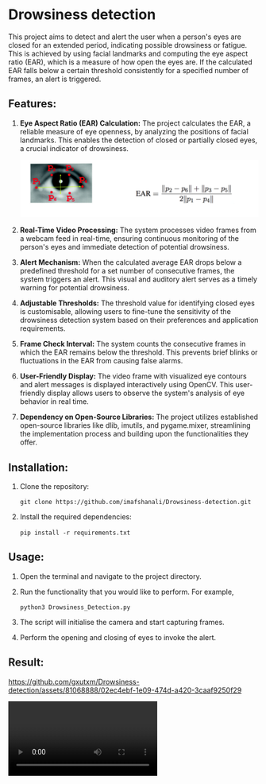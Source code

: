 # Drowsiness detection

This project aims to detect and alert the user when a person's eyes are closed for an extended period, indicating possible drowsiness or fatigue. This is achieved by using facial landmarks and computing the eye aspect ratio (EAR), which is a measure of how open the eyes are. If the calculated EAR falls below a certain threshold consistently for a specified number of frames, an alert is triggered.

## Features:

1. **Eye Aspect Ratio (EAR) Calculation:**
The project calculates the EAR, a reliable measure of eye openness, by analyzing the positions of facial landmarks. This enables the detection of closed or partially closed eyes, a crucial indicator of drowsiness.
    
    ![](https://github.com/imafshanali/Drowsiness-detection/blob/main/Drowsiness-detection/images/EAR.png)
    
2. **Real-Time Video Processing:**
The system processes video frames from a webcam feed in real-time, ensuring continuous monitoring of the person's eyes and immediate detection of potential drowsiness.
3. **Alert Mechanism:**
When the calculated average EAR drops below a predefined threshold for a set number of consecutive frames, the system triggers an alert. This visual and auditory alert serves as a timely warning for potential drowsiness.
4. **Adjustable Thresholds:**
The threshold value for identifying closed eyes is customisable, allowing users to fine-tune the sensitivity of the drowsiness detection system based on their preferences and application requirements.
5. **Frame Check Interval:**
The system counts the consecutive frames in which the EAR remains below the threshold. This prevents brief blinks or fluctuations in the EAR from causing false alarms.
6. **User-Friendly Display:**
The video frame with visualized eye contours and alert messages is displayed interactively using OpenCV. This user-friendly display allows users to observe the system's analysis of eye behavior in real time.
7. **Dependency on Open-Source Libraries:**
The project utilizes established open-source libraries like dlib, imutils, and pygame.mixer, streamlining the implementation process and building upon the functionalities they offer.

## Installation:

1. Clone the repository:
    
    ```
    git clone https://github.com/imafshanali/Drowsiness-detection.git
    ```
    
2. Install the required dependencies:
    
    `pip install -r requirements.txt`
    

## Usage:

1. Open the terminal and navigate to the project directory.
2. Run the functionality that you would like to perform. For example,
    
    ```
    python3 Drowsiness_Detection.py
    ```
    
3. The script will initialise the camera and start capturing frames.
4. Perform the opening and closing of eyes to invoke the alert.

## Result:

https://github.com/gxutxm/Drowsiness-detection/assets/81068888/02ec4ebf-1e09-474d-a420-3caaf9250f29

![](images/resultvid.mp4)

